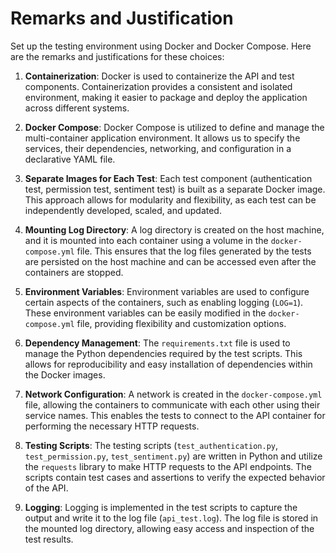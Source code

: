 # Remarks and Justification

Set up the testing environment using Docker and Docker Compose. Here are the remarks and justifications for these choices:

1. **Containerization**: Docker is used to containerize the API and test components. Containerization provides a consistent and isolated environment, making it easier to package and deploy the application across different systems.

2. **Docker Compose**: Docker Compose is utilized to define and manage the multi-container application environment. It allows us to specify the services, their dependencies, networking, and configuration in a declarative YAML file.

3. **Separate Images for Each Test**: Each test component (authentication test, permission test, sentiment test) is built as a separate Docker image. This approach allows for modularity and flexibility, as each test can be independently developed, scaled, and updated.

4. **Mounting Log Directory**: A log directory is created on the host machine, and it is mounted into each container using a volume in the `docker-compose.yml` file. This ensures that the log files generated by the tests are persisted on the host machine and can be accessed even after the containers are stopped.

5. **Environment Variables**: Environment variables are used to configure certain aspects of the containers, such as enabling logging (`LOG=1`). These environment variables can be easily modified in the `docker-compose.yml` file, providing flexibility and customization options.

6. **Dependency Management**: The `requirements.txt` file is used to manage the Python dependencies required by the test scripts. This allows for reproducibility and easy installation of dependencies within the Docker images.

7. **Network Configuration**: A network is created in the `docker-compose.yml` file, allowing the containers to communicate with each other using their service names. This enables the tests to connect to the API container for performing the necessary HTTP requests.

8. **Testing Scripts**: The testing scripts (`test_authentication.py`, `test_permission.py`, `test_sentiment.py`) are written in Python and utilize the `requests` library to make HTTP requests to the API endpoints. The scripts contain test cases and assertions to verify the expected behavior of the API.

9. **Logging**: Logging is implemented in the test scripts to capture the output and write it to the log file (`api_test.log`). The log file is stored in the mounted log directory, allowing easy access and inspection of the test results.
